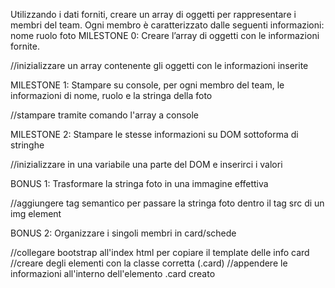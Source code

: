 Utilizzando i dati forniti, creare un array di oggetti per rappresentare i membri del team.
Ogni membro è caratterizzato dalle seguenti informazioni:
nome
ruolo
foto
MILESTONE 0:
Creare l’array di oggetti con le informazioni fornite.

//inizializzare un array contenente gli oggetti con le informazioni inserite

MILESTONE 1:
Stampare su console, per ogni membro del team, le informazioni di nome, ruolo e la stringa della foto

//stampare tramite comando l'array a console

MILESTONE 2:
Stampare le stesse informazioni su DOM sottoforma di stringhe

//inizializzare in una variabile una parte del DOM e inserirci i valori

BONUS 1:
Trasformare la stringa foto in una immagine effettiva

//aggiungere tag semantico per passare la stringa foto dentro il tag src di  un img  element

BONUS 2:
Organizzare i singoli membri in card/schede

//collegare bootstrap all'index html per copiare il template delle  info card
//creare degli elementi con la classe corretta  (.card)
//appendere le informazioni all'interno dell'elemento .card creato